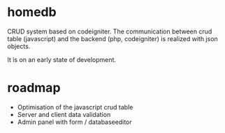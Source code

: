# homedb
CRUD system based on codeigniter. The communication between crud table (javascript) and the backend (php, codeigniter) is realized with json objects. 

It is on an early state of development.

# roadmap
- Optimisation of the javascript crud table
- Server and client data validation
- Admin panel with form / databaseeditor
